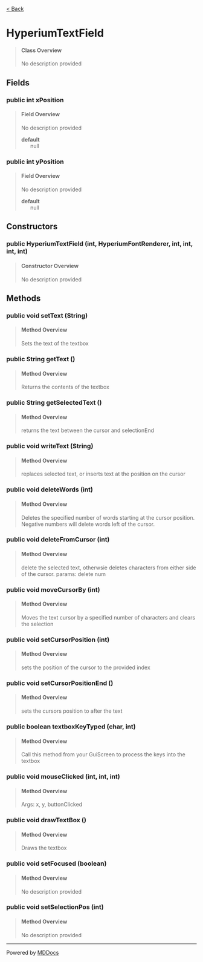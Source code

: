 [< Back](../README.md)
# HyperiumTextField #
>#### Class Overview ####
>No description provided
## Fields ##
### public int xPosition ###
>#### Field Overview ####
>No description provided
>
>**default**<br />
>&nbsp;&nbsp;&nbsp;&nbsp;&nbsp;&nbsp;null
>
### public int yPosition ###
>#### Field Overview ####
>No description provided
>
>**default**<br />
>&nbsp;&nbsp;&nbsp;&nbsp;&nbsp;&nbsp;null
>
## Constructors ##
### public HyperiumTextField (int, HyperiumFontRenderer, int, int, int, int) ###
>#### Constructor Overview ####
>No description provided
>
## Methods ##
### public void setText (String) ###
>#### Method Overview ####
>Sets the text of the textbox
>
### public String getText () ###
>#### Method Overview ####
>Returns the contents of the textbox
>
### public String getSelectedText () ###
>#### Method Overview ####
>returns the text between the cursor and selectionEnd
>
### public void writeText (String) ###
>#### Method Overview ####
>replaces selected text, or inserts text at the position on the cursor
>
### public void deleteWords (int) ###
>#### Method Overview ####
>Deletes the specified number of words starting at the cursor position. Negative numbers will delete words left of
 the cursor.
>
### public void deleteFromCursor (int) ###
>#### Method Overview ####
>delete the selected text, otherwsie deletes characters from either side of the cursor. params: delete num
>
### public void moveCursorBy (int) ###
>#### Method Overview ####
>Moves the text cursor by a specified number of characters and clears the selection
>
### public void setCursorPosition (int) ###
>#### Method Overview ####
>sets the position of the cursor to the provided index
>
### public void setCursorPositionEnd () ###
>#### Method Overview ####
>sets the cursors position to after the text
>
### public boolean textboxKeyTyped (char, int) ###
>#### Method Overview ####
>Call this method from your GuiScreen to process the keys into the textbox
>
### public void mouseClicked (int, int, int) ###
>#### Method Overview ####
>Args: x, y, buttonClicked
>
### public void drawTextBox () ###
>#### Method Overview ####
>Draws the textbox
>
### public void setFocused (boolean) ###
>#### Method Overview ####
>No description provided
>
### public void setSelectionPos (int) ###
>#### Method Overview ####
>No description provided
>

---
Powered by [MDDocs](https://github.com/VRCube/MDDocs)